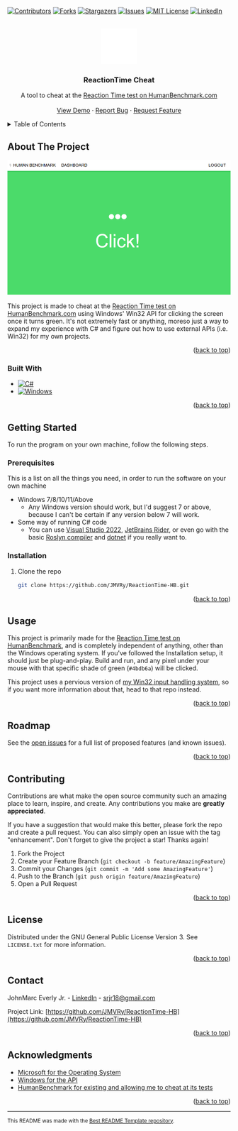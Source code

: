 <!-- Improved compatibility of back to top link: See: https://github.com/othneildrew/Best-README-Template/pull/73 -->
<a name="readme-top"></a>
<!--
*** Thanks for checking out the Best-README-Template. If you have a suggestion
*** that would make this better, please fork the repo and create a pull request
*** or simply open an issue with the tag "enhancement".
*** Don't forget to give the project a star!
*** Thanks again! Now go create something AMAZING! :D
-->



<!-- PROJECT SHIELDS -->
<!--
*** I'm using markdown "reference style" links for readability.
*** Reference links are enclosed in brackets [ ] instead of parentheses ( ).
*** See the bottom of this document for the declaration of the reference variables
*** for contributors-url, forks-url, etc. This is an optional, concise syntax you may use.
*** https://www.markdownguide.org/basic-syntax/#reference-style-links
-->
[![Contributors][contributors-shield]][contributors-url]
[![Forks][forks-shield]][forks-url]
[![Stargazers][stars-shield]][stars-url]
[![Issues][issues-shield]][issues-url]
[![MIT License][license-shield]][license-url]
[![LinkedIn][linkedin-shield]][linkedin-url]



<!-- PROJECT LOGO -->
<br />
<div align="center">
  <a href="https://github.com/JMVRy/ReactionTime-HB">
    <img src="images/Logo.png" alt="Logo" width="80" height="80">
  </a>

<h3 align="center">ReactionTime Cheat</h3>

  <p align="center">
    A tool to cheat at the <a href="https://humanbenchmark.com/tests/reactiontime">Reaction Time test on HumanBenchmark.com</a>
    <br />
    <br />
    <a href="#usage">View Demo</a>
    ·
    <a href="https://github.com/JMVRy/ReactionTime-HB/issues">Report Bug</a>
    ·
    <a href="https://github.com/JMVRy/ReactionTime-HB/issues">Request Feature</a>
  </p>
</div>



<!-- TABLE OF CONTENTS -->
<details>
  <summary>Table of Contents</summary>
  <ol>
    <li>
      <a href="#about-the-project">About The Project</a>
      <ul>
        <li><a href="#built-with">Built With</a></li>
      </ul>
    </li>
    <li>
      <a href="#getting-started">Getting Started</a>
      <ul>
        <li><a href="#prerequisites">Prerequisites</a></li>
        <li><a href="#installation">Installation</a></li>
      </ul>
    </li>
    <li><a href="#usage">Usage</a></li>
    <li><a href="#roadmap">Roadmap</a></li>
    <li><a href="#contributing">Contributing</a></li>
    <li><a href="#license">License</a></li>
    <li><a href="#contact">Contact</a></li>
    <li><a href="#acknowledgments">Acknowledgments</a></li>
  </ol>
</details>



<!-- ABOUT THE PROJECT -->
## About The Project

[![Product Name Screen Shot][product-screenshot]][repo-url]

This project is made to cheat at the [Reaction Time test on HumanBenchmark.com][trainer-hb] using Windows' Win32 API for clicking the screen once it turns green. It's not extremely fast or anything, moreso just a way to expand my experience with C# and figure out how to use external APIs (i.e. Win32) for my own projects.

<p align="right">(<a href="#readme-top">back to top</a>)</p>



### Built With

* [![C#][CSharp]][CSharp-url]
* [![Windows][Windows]][Windows-url]

<p align="right">(<a href="#readme-top">back to top</a>)</p>



<!-- GETTING STARTED -->
## Getting Started

To run the program on your own machine, follow the following steps.

### Prerequisites

This is a list on all the things you need, in order to run the software on your own machine
* Windows 7/8/10/11/Above
  * Any Windows version should work, but I'd suggest 7 or above, because I can't be certain if any version below 7 will work.
* Some way of running C# code
  * You can use [Visual Studio 2022](https://visualstudio.microsoft.com), [JetBrains Rider](https://www.jetbrains.com/rider/), or even go with the basic [Roslyn compiler](https://github.com/dotnet/roslyn) and [dotnet](https://dotnet.microsoft.com/en-us/) if you really want to.

### Installation

1. Clone the repo
   ```sh
   git clone https://github.com/JMVRy/ReactionTime-HB.git
   ```

<p align="right">(<a href="#readme-top">back to top</a>)</p>



<!-- USAGE EXAMPLES -->
## Usage

This project is primarily made for the [Reaction Time test on HumanBenchmark][trainer-hb], and is completely independent of anything, other than the Windows operating system. If you've followed the Installation setup, it should just be plug-and-play. Build and run, and any pixel under your mouse with that specific shade of green (`#4bdb6a`) will be clicked.

This project uses a pervious version of [my Win32 input handling system](https://github.com/JMVRy/Win32-Input), so if you want more information about that, head to that repo instead.

<p align="right">(<a href="#readme-top">back to top</a>)</p>



<!-- ROADMAP -->
## Roadmap

See the [open issues](https://github.com/JMVRy/ReactionTime-HB/issues) for a full list of proposed features (and known issues).

<p align="right">(<a href="#readme-top">back to top</a>)</p>



<!-- CONTRIBUTING -->
## Contributing

Contributions are what make the open source community such an amazing place to learn, inspire, and create. Any contributions you make are **greatly appreciated**.

If you have a suggestion that would make this better, please fork the repo and create a pull request. You can also simply open an issue with the tag "enhancement".
Don't forget to give the project a star! Thanks again!

1. Fork the Project
2. Create your Feature Branch (`git checkout -b feature/AmazingFeature`)
3. Commit your Changes (`git commit -m 'Add some AmazingFeature'`)
4. Push to the Branch (`git push origin feature/AmazingFeature`)
5. Open a Pull Request

<p align="right">(<a href="#readme-top">back to top</a>)</p>



<!-- LICENSE -->
## License

Distributed under the GNU General Public License Version 3. See `LICENSE.txt` for more information.

<p align="right">(<a href="#readme-top">back to top</a>)</p>



<!-- CONTACT -->
## Contact

JohnMarc Everly Jr. - [LinkedIn][linkedin-url] - srjr18@gmail.com

Project Link: [https://github.com/JMVRy/ReactionTime-HB](https://github.com/JMVRy/ReactionTime-HB)

<p align="right">(<a href="#readme-top">back to top</a>)</p>



<!-- ACKNOWLEDGMENTS -->
## Acknowledgments

* [Microsoft for the Operating System](https://microsoft.com)
* [Windows for the API](https://microsoft.com/en-us/windows)
* [HumanBenchmark for existing and allowing me to cheat at its tests](https://humanbenchmark.com)

<p align="right">(<a href="#readme-top">back to top</a>)</p>



<hr />

<sup>This README was made with the [Best README Template repository](https://github.com/othneildrew/Best-README-Template).</sup>



<!-- MARKDOWN LINKS & IMAGES -->
<!-- https://www.markdownguide.org/basic-syntax/#reference-style-links -->
[contributors-shield]: https://img.shields.io/github/contributors/JMVRy/ReactionTime-HB.svg?style=for-the-badge
[contributors-url]: https://github.com/JMVRy/ReactionTime-HB/graphs/contributors
[forks-shield]: https://img.shields.io/github/forks/JMVRy/ReactionTime-HB.svg?style=for-the-badge
[forks-url]: https://github.com/JMVRy/ReactionTime-HB/network/members
[stars-shield]: https://img.shields.io/github/stars/JMVRy/ReactionTime-HB.svg?style=for-the-badge
[stars-url]: https://github.com/JMVRy/ReactionTime-HB/stargazers
[issues-shield]: https://img.shields.io/github/issues/JMVRy/ReactionTime-HB.svg?style=for-the-badge
[issues-url]: https://github.com/JMVRy/ReactionTime-HB/issues
[license-shield]: https://img.shields.io/github/license/JMVRy/ReactionTime-HB.svg?style=for-the-badge
[license-url]: https://github.com/JMVRy/ReactionTime-HB/blob/master/LICENSE.txt
[linkedin-shield]: https://img.shields.io/badge/-LinkedIn-black.svg?style=for-the-badge&logo=linkedin&colorB=555
[linkedin-url]: https://www.linkedin.com/in/johnmarc-everly-jr-882021225

[ScreenCapture.NET]: https://www.nuget.org/packages/ScreenCapture.NET
[ScreenCapture.NET.DX11]: https://www.nuget.org/packages/ScreenCapture.NET.DX11

[product-screenshot]: images/Screenshot.png

<!-- Product images and URLs -->
[Next.js]: https://img.shields.io/badge/next.js-000000?style=for-the-badge&logo=nextdotjs&logoColor=white
[Next-url]: https://nextjs.org/
[React.js]: https://img.shields.io/badge/React-20232A?style=for-the-badge&logo=react&logoColor=61DAFB
[React-url]: https://reactjs.org/
[Vue.js]: https://img.shields.io/badge/Vue.js-35495E?style=for-the-badge&logo=vuedotjs&logoColor=4FC08D
[Vue-url]: https://vuejs.org/
[Angular.io]: https://img.shields.io/badge/Angular-DD0031?style=for-the-badge&logo=angular&logoColor=white
[Angular-url]: https://angular.io/
[Svelte.dev]: https://img.shields.io/badge/Svelte-4A4A55?style=for-the-badge&logo=svelte&logoColor=FF3E00
[Svelte-url]: https://svelte.dev/
[Laravel.com]: https://img.shields.io/badge/Laravel-FF2D20?style=for-the-badge&logo=laravel&logoColor=white
[Laravel-url]: https://laravel.com
[Bootstrap.com]: https://img.shields.io/badge/Bootstrap-563D7C?style=for-the-badge&logo=bootstrap&logoColor=white
[Bootstrap-url]: https://getbootstrap.com
[JQuery.com]: https://img.shields.io/badge/jQuery-0769AD?style=for-the-badge&logo=jquery&logoColor=white
[JQuery-url]: https://jquery.com 
[CSharp]: https://img.shields.io/badge/csharp-512BD4?style=for-the-badge&logo=csharp&color=512BD4
[CSharp-url]: https://learn.microsoft.com/en-us/dotnet/csharp/tour-of-csharp/
[Windows]: https://img.shields.io/badge/windows-0078D4?style=for-the-badge&logo=windows&color=0078D4
[Windows-url]: https://microsoft.com/en-us/windows

[repo-url]: https://github.com/JMVRy/ReactionTime-HB

[trainer-hb]: https://humanbenchmark.com/tests/reactiontime
